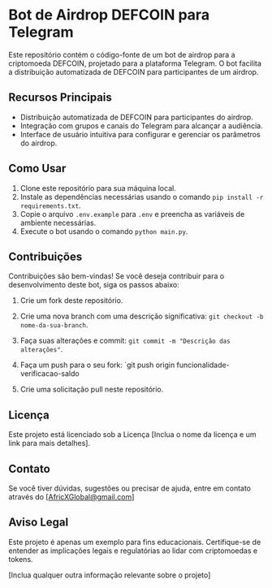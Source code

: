 # Bot de Airdrop DEFCOIN para Telegram

Este repositório contém o código-fonte de um bot de airdrop para a criptomoeda DEFCOIN, projetado para a plataforma Telegram. O bot facilita a distribuição automatizada de DEFCOIN para participantes de um airdrop.

## Recursos Principais

- Distribuição automatizada de DEFCOIN para participantes do airdrop.
- Integração com grupos e canais do Telegram para alcançar a audiência.
- Interface de usuário intuitiva para configurar e gerenciar os parâmetros do airdrop.

## Como Usar

1. Clone este repositório para sua máquina local.
2. Instale as dependências necessárias usando o comando `pip install -r requirements.txt`.
3. Copie o arquivo `.env.example` para `.env` e preencha as variáveis de ambiente necessárias.
4. Execute o bot usando o comando `python main.py`.

## Contribuições

Contribuições são bem-vindas! Se você deseja contribuir para o desenvolvimento deste bot, siga os passos abaixo:

1. Crie um fork deste repositório.
2. Crie uma nova branch com uma descrição significativa: `git checkout -b nome-da-sua-branch`.
3. Faça suas alterações e commit: `git commit -m "Descrição das alterações"`.
4. Faça um push para o seu fork: `git push origin funcionalidade-verificacao-saldo

5. Crie uma solicitação pull neste repositório.

## Licença

Este projeto está licenciado sob a Licença [Inclua o nome da licença e um link para mais detalhes].

## Contato

Se você tiver dúvidas, sugestões ou precisar de ajuda, entre em contato através do [AfricXGlobal@gmail.com]

## Aviso Legal

Este projeto é apenas um exemplo para fins educacionais. Certifique-se de entender as implicações legais e regulatórias ao lidar com criptomoedas e tokens.

[Inclua qualquer outra informação relevante sobre o projeto]
